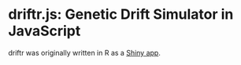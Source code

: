 driftr.js: Genetic Drift Simulator in JavaScript
================================================

driftr was originally written in R as a
[Shiny app](https://github.com/heavywatal/driftr).
